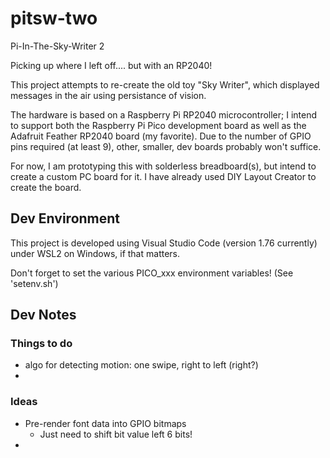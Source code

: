 # pitsw-two
Pi-In-The-Sky-Writer 2

Picking up where I left off.... but with an RP2040!

This project attempts to re-create the old toy "Sky Writer", which displayed messages in the air using persistance of vision.

The hardware is based on a Raspberry Pi RP2040 microcontroller; 
I intend to support both the Raspberry Pi Pico development board
as well as the Adafruit Feather RP2040 board (my favorite).
Due to the number of GPIO pins required (at least 9), other, smaller, dev boards probably won't suffice.

For now, I am prototyping this with solderless breadboard(s), but intend to create a custom PC board for it. 
I have already used DIY Layout Creator to create the board.

## Dev Environment
This project is developed using Visual Studio Code (version 1.76 currently) under WSL2 on Windows, if that matters.

Don't forget to set the various PICO_xxx environment variables! (See 'setenv.sh')

## Dev Notes
### Things to do
* algo for detecting motion: one swipe, right to left (right?)
* 
### Ideas
* Pre-render font data into GPIO bitmaps
  * Just need to shift bit value left 6 bits!
* 
